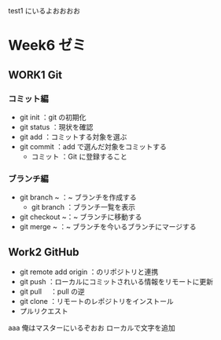 test1 にいるよおおおお

# Week6 ゼミ

## WORK1 Git

### コミット編

- git init ：git の初期化
- git status ：現状を確認
- git add ：コミットする対象を選ぶ
- git commit ：add で選んだ対象をコミットする
  - コミット ：Git に登録すること

### ブランチ編

- git branch ~ ：~ ブランチを作成する
  - git branch ：ブランチ一覧を表示
- git checkout ~：~ ブランチに移動する
- git merge ~ ：~ ブランチを今いるブランチにマージする

## Work2 GitHub

- git remote add origin <URL>：<URL>のリポジトリと連携
- git push ：ローカルにコミットされいる情報をリモートに更新
- git pull 　：pull の逆
- git clone ：リモートのレポジトリをインストール
- プルリクエスト

aaa
俺はマスターにいるぞおお
ローカルで文字を追加
